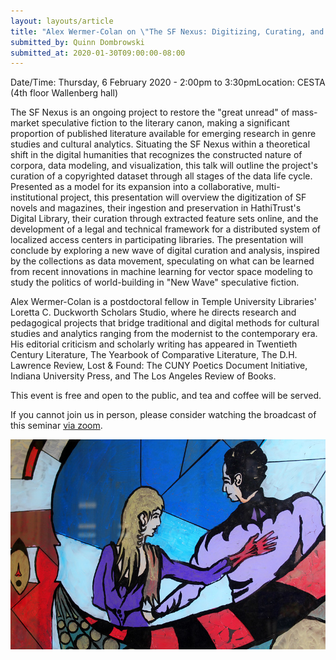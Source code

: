 ```yaml
---
layout: layouts/article
title: "Alex Wermer-Colan on \"The SF Nexus: Digitizing, Curating, and Modeling Mass-Market Speculative Fiction\""
submitted_by: Quinn Dombrowski
submitted_at: 2020-01-30T09:00:00-08:00
---
```



Date/Time: Thursday, 6 February 2020 - 2:00pm to 3:30pmLocation: CESTA (4th floor Wallenberg hall)

The SF Nexus is an ongoing project to restore the "great unread" of mass-market speculative fiction to the literary canon, making a significant proportion of published literature available for emerging research in genre studies and cultural analytics. Situating the SF Nexus within a theoretical shift in the digital humanities that recognizes the constructed nature of corpora, data modeling, and visualization, this talk will outline the project's curation of a copyrighted dataset through all stages of the data life cycle. Presented as a model for its expansion into a collaborative, multi-institutional project, this presentation will overview the digitization of SF novels and magazines, their ingestion and preservation in HathiTrust's Digital Library, their curation through extracted feature sets online, and the development of a legal and technical framework for a distributed system of localized access centers in participating libraries. The presentation will conclude by exploring a new wave of digital curation and analysis, inspired by the collections as data movement, speculating on what can be learned from recent innovations in machine learning for vector space modeling to study the politics of world-building in "New Wave" speculative fiction.


Alex Wermer-Colan is a postdoctoral fellow in Temple University Libraries' Loretta C. Duckworth Scholars Studio, where he directs research and pedagogical projects that bridge traditional and digital methods for cultural studies and analytics ranging from the modernist to the contemporary era. His editorial criticism and scholarly writing has appeared in Twentieth Century Literature, The Yearbook of Comparative Literature, The D.H. Lawrence Review, Lost & Found: The CUNY Poetics Document Initiative, Indiana University Press, and The Los Angeles Review of Books.


This event is free and open to the public, and tea and coffee will be served.


If you cannot join us in person, please consider watching the broadcast of this seminar [via zoom](https://stanford.zoom.us/j/137865411).




![](/post-images/7246589462_f76b4a467b_c.jpg)



